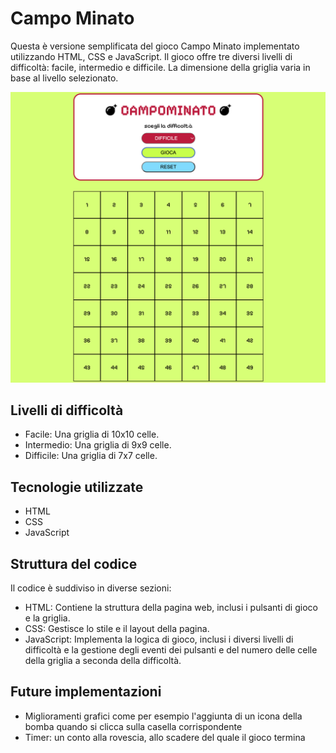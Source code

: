 # Campo Minato

Questa è versione semplificata del gioco Campo Minato implementato utilizzando HTML, CSS e JavaScript. Il gioco offre tre diversi livelli di difficoltà: facile, intermedio e difficile. La dimensione della griglia varia in base al livello selezionato.

![](img/campo-minato.png)

## Livelli di difficoltà

- Facile: Una griglia di 10x10 celle.
- Intermedio: Una griglia di 9x9 celle.
- Difficile: Una griglia di 7x7 celle.

## Tecnologie utilizzate

- HTML
- CSS
- JavaScript

## Struttura del codice

Il codice è suddiviso in diverse sezioni:

- HTML: Contiene la struttura della pagina web, inclusi i pulsanti di gioco e la griglia.
- CSS: Gestisce lo stile e il layout della pagina.
- JavaScript: Implementa la logica di gioco, inclusi i diversi livelli di difficoltà e la gestione degli eventi dei pulsanti e del numero delle celle della griglia a seconda della difficoltà.


## Future implementazioni

- Miglioramenti grafici come per esempio l'aggiunta di un icona della bomba quando si clicca sulla casella corrispondente
- Timer: un conto alla rovescia, allo scadere del quale il gioco termina

